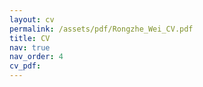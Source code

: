 ```yaml
---
layout: cv
permalink: /assets/pdf/Rongzhe_Wei_CV.pdf
title: CV
nav: true
nav_order: 4
cv_pdf:
---
```

